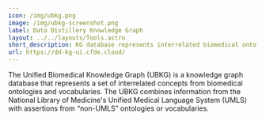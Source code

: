 ```yaml
---
icon: /img/ubkg.png
image: /img/ubkg-screenshot.png
label: Data Distillery Knowledge Graph
layout: ../../layouts/Tools.astro
short_description: KG database represents interrelated biomedical ontologies and vocabularies
url: https://dd-kg-ui.cfde.cloud/
---
```

The Unified Biomedical Knowledge Graph (UBKG) is a knowledge graph database that represents a set of interrelated concepts from biomedical ontologies and vocabularies. The UBKG combines information from the National Library of Medicine's Unified Medical Language System (UMLS) with assertions from “non-UMLS” ontologies or vocabularies.
